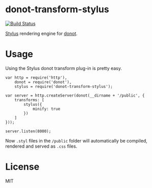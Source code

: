 donot-transform-stylus
======================

[![Build Status](https://travis-ci.org/donotjs/donot-transform-stylus.svg?branch=master)](https://travis-ci.org/donotjs/donot-transform-stylus)

[Stylus](http://npmjs.org/packages/stylus) rendering engine for [donot](http://github.com/donotjs/donot).

# Usage

Using the Stylus donot transform plug-in is pretty easy.

	var http = require('http'),
	    donot = require('donot'),
	    stylus = require('donot-transform-stylus');

    var server = http.createServer(donot(__dirname + '/public', {
        transforms: [
        	stylus({
        		minify: true
        	})
        ]
    }));

    server.listen(8000);

Now `.styl` files in the `/public` folder will automatically be compiled, rendered and served as `.css` files.

# License

MIT
